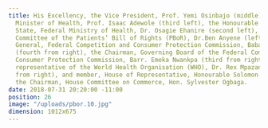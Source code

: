 ```yaml
---
title: His Excellency, the Vice President, Prof. Yemi Osinbajo (middle), the Honourable
  Minister of Health, Prof. Isaac Adewole (third left), the Honourable Minister of
  State, Federal Ministry of Health, Dr. Osagie Ehanire (second left), Chairman, Technical
  Committee of the Patients’ Bill of Rights (PBoR), Dr.Ben Anyene (left), the Director
  General, Federal Competition and Consumer Protection Commission, Babatunde Irukera
  (fourth from right), the Chairman, Governing Board of the Federal Competition and
  Consumer Protection Commission, Barr. Emeka Nwankpa (third from right), the country
  representative of the World Health Organisation (WHO), Dr. Rex Mpazanje (second
  from right), and member, House of Representative, Honourable Solomon Maren, representing
  the Chairman, House Committee on Commerce, Hon. Sylvester Ogbaga.
date: 2018-07-31 20:20:00 -11:00
position: 26
image: "/uploads/pbor.10.jpg"
dimension: 1012x675
---
```



